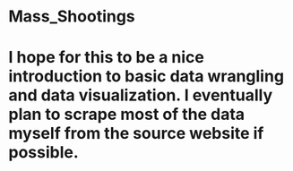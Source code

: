 # Mass_Shootings
# I hope for this to be a nice introduction to basic data wrangling and data visualization. I eventually plan to scrape most of the data myself from the source website if possible.
